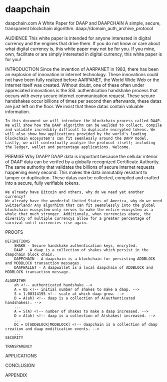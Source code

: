# daapchain
daapchain.com
A White Paper for DAAP and DAAPCHAIN
A simple, secure, transparent blockchain algorithm.
daap://domain_auth_archive_protocol


AUDIENCE
	This white paper is intended for anyone interested in digital currency and the engines that drive them. If you do not know or care about what digital currency is, this white paper may not be for you. If you mine, own, facilitate or are simply interested in digital currency, this white paper is for you!

INTRODUCTION
	Since the invention of AARPANET in 1983, there has been an explosion of innovation in internet technology. These innovations could not have been fully realized before AARPANET, the World Wide Web or the Internet itself was created. Without doubt, one of these often under appreciated innovations is the SSL authentication handshake process that occurs with every secure internet communication request. These secure handshakes occur billions of times per second then afterwards, these datas are just left on the floor. We insist that these datas contain valuable information.

	In this document we will introduce the blockchain process called DAAP. We will show how the DAAP algorithm can be weilded to collect, compile and validate incredibly difficult to duplicate encrypted tokens. We will also show how applications provided by the world's leading blockchain ecosystem's can fit seemlessly around the DAPP model. Lastly, we will contextually analyze the protocol itself; including the ledger, wallet and percentage applications. Welcome.

PREMISE
	Why DAAP?
	DAAP data is important because the cellular interior of DAAP data can be verifed by a globally recognized Certificate Authority. The same authority that validates the billions of secure internet requests happening every second. This makes the data immutably resistant to tamper or duplication. These datas can be collected, compiled and crafted into a secure, fully verifiable tokens.

	We already have Bitcoin and others, why do we need yet another currency?
	We already have the wonderful United States of America, why do we need Switzerland? Any algorhitm that can fit seemslessly into the global blockchain ecosystem only serves to make the entire ecosystem as a whole that much stronger. Additionaly, when currencies abate, the diversity of multiple currencys allow for a greater percentage of survival until currencies rise again.

PROOFS

	DEFINITIONS
		SHAKE - Secure handshake authentication keys, encryted.
		DAAP - A daap is a collection of shakes which persist in the daapchain block chain.
		DAPPCHAIN - A daapchain is a blockchain for persisting ADDBLOCK and MODBLOCK transaction messages. 
		DAAPWALLET - A daapwallet is a local daapchain of ADDBLOCK and MODBLOCK transaction message.	

	ALGORITHM
		ah <!-- authenticated handshake -->
		A = 05 <!-- initial number of shakes to make a daap. -->
		S = 1.00314195 <!-- scale at which daap grow. -->
		D = A(ah) <!-- daap is a collection of A(authenticated handshakes). -->
		...
		A = S(A) <!-- number of shakes to make a daap increased. -->
		D = A(ah) <!-- daap is a collection of A(shakes) increased. -->
		...
		DC = D[ADDBLOCK|MODBLOCK] <!-- daapchain is a collection of daap creation and daap modification events. -->
		...
	SECURITY

	TRANSPARENCY

APPLICATIONS	

CONCLUSION

APPENDIX












